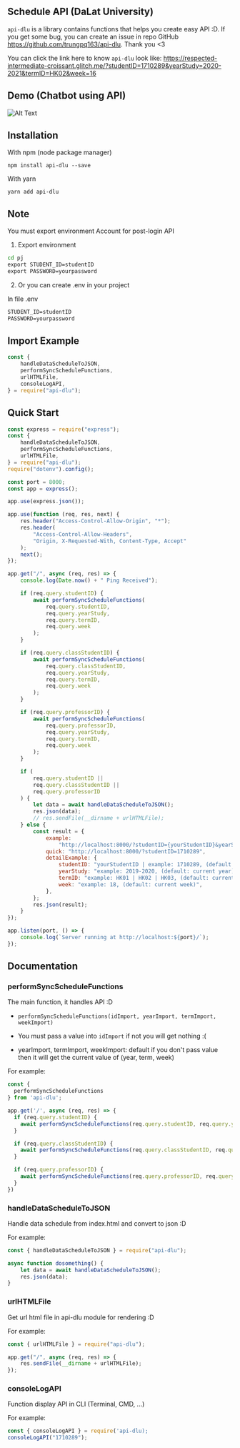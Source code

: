 ## Schedule API (DaLat University)

`api-dlu` is a library contains functions that helps you create easy API :D. If you get some bug, you can create an issue in repo GitHub https://github.com/trungpq163/api-dlu. Thank you <3

You can click the link here to know `api-dlu` look like: https://respected-intermediate-croissant.glitch.me/?studentID=1710289&yearStudy=2020-2021&termID=HK02&week=16

## Demo (Chatbot using API)

![Alt Text](https://github.com/trungpq163/animp3/blob/master/giphy.gif)

## Installation

With npm (node package manager)

```
npm install api-dlu --save
```

With yarn

```
yarn add api-dlu
```

## Note

You must export environment Account for post-login API

1. Export environment

```cmd
cd pj
export STUDENT_ID=studentID
export PASSWORD=yourpassword
```

2. Or you can create .env in your project

In file .env

```cmd
STUDENT_ID=studentID
PASSWORD=yourpassword
```

## Import Example

```ts
const {
    handleDataScheduleToJSON,
    performSyncScheduleFunctions,
    urlHTMLFile,
    consoleLogAPI,
} = require("api-dlu");
```

## Quick Start

```js
const express = require("express");
const {
    handleDataScheduleToJSON,
    performSyncScheduleFunctions,
    urlHTMLFile,
} = require("api-dlu");
require("dotenv").config();

const port = 8000;
const app = express();

app.use(express.json());

app.use(function (req, res, next) {
    res.header("Access-Control-Allow-Origin", "*");
    res.header(
        "Access-Control-Allow-Headers",
        "Origin, X-Requested-With, Content-Type, Accept"
    );
    next();
});

app.get("/", async (req, res) => {
    console.log(Date.now() + " Ping Received");

    if (req.query.studentID) {
        await performSyncScheduleFunctions(
            req.query.studentID,
            req.query.yearStudy,
            req.query.termID,
            req.query.week
        );
    }

    if (req.query.classStudentID) {
        await performSyncScheduleFunctions(
            req.query.classStudentID,
            req.query.yearStudy,
            req.query.termID,
            req.query.week
        );
    }

    if (req.query.professorID) {
        await performSyncScheduleFunctions(
            req.query.professorID,
            req.query.yearStudy,
            req.query.termID,
            req.query.week
        );
    }

    if (
        req.query.studentID ||
        req.query.classStudentID ||
        req.query.professorID
    ) {
        let data = await handleDataScheduleToJSON();
        res.json(data);
        // res.sendFile(__dirname + urlHTMLFile);
    } else {
        const result = {
            example:
                "http://localhost:8000/?studentID={yourStudentID}&yearStudy=2019-2020&termID=HK02&week=18",
            quick: "http://localhost:8000/?studentID=1710289",
            detailExample: {
                studentID: "yourStudentID | example: 1710289, (default: empty)",
                yearStudy: "example: 2019-2020, (default: current year)",
                termID: "example: HK01 | HK02 | HK03, (default: current termID)",
                week: "example: 18, (default: current week)",
            },
        };
        res.json(result);
    }
});

app.listen(port, () => {
    console.log(`Server running at http://localhost:${port}/`);
});
```

## Documentation

### performSyncScheduleFunctions

The main function, it handles API :D

-   `performSyncScheduleFunctions(idImport, yearImport, termImport, weekImport)`

-   You must pass a value into `idImport` if not you will get nothing :(

-   yearImport, termImport, weekImport: default if you don't pass value then it will get the current value of (year, term, week)

For example:

```ts
const {
  performSyncScheduleFunctions
} from 'api-dlu';

app.get('/', async (req, res) => {
  if (req.query.studentID) {
    await performSyncScheduleFunctions(req.query.studentID, req.query.yearStudy, req.query.termID, req.query.week);
  }

  if (req.query.classStudentID) {
    await performSyncScheduleFunctions(req.query.classStudentID, req.query.yearStudy, req.query.termID, req.query.week);
  }

  if (req.query.professorID) {
    await performSyncScheduleFunctions(req.query.professorID, req.query.yearStudy, req.query.termID, req.query.week);
  }
})

```

### handleDataScheduleToJSON

Handle data schedule from index.html and convert to json :D

For example:

```ts
const { handleDataScheduleToJSON } = require("api-dlu");

async function dosomething() {
    let data = await handleDataScheduleToJSON();
    res.json(data);
}
```

### urlHTMLFile

Get url html file in api-dlu module for rendering :D

For example:

```ts
const { urlHTMLFile } = require("api-dlu");

app.get("/", async (req, res) => {
    res.sendFile(__dirname + urlHTMLFile);
});
```

### consoleLogAPI

Function display API in CLI (Terminal, CMD, ...)

For example:

```ts
const { consoleLogAPI } = require('api-dlu);
consoleLogAPI("1710289");
```
